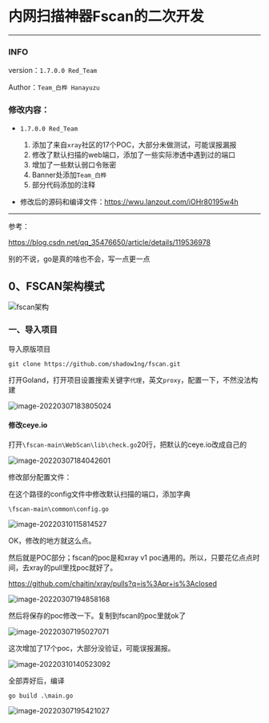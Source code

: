 # 内网扫描神器Fscan的二次开发

------

### INFO

version：`1.7.0.0 Red_Team` 

Author：`Team_白桦 Hanayuzu`

### 修改内容：

- `1.7.0.0 Red_Team` 
  1. 添加了来自`xray`社区的17个POC，大部分未做测试，可能误报漏报
  2. 修改了默认扫描的web端口，添加了一些实际渗透中遇到过的端口
  3. 增加了一些默认弱口令账密
  4. Banner处添加`Team_白桦`
  5. 部分代码添加的注释



- 修改后的源码和编译文件：https://wwu.lanzout.com/iOHr80195w4h

------

参考：

https://blog.csdn.net/qq_35476650/article/details/119536978



别的不说，go是真的啥也不会，写一点更一点

## 0、FSCAN架构模式

![fscan架构](https://hanayuzu-images.oss-cn-hangzhou.aliyuncs.com/images/265f8ed6481f437a8422aaa2f67e7f4c.png)





### 一、导入项目

导入原版项目

```
git clone https://github.com/shadow1ng/fscan.git
```



打开Goland，打开项目设置搜索关键字`代理`，英文`proxy`，配置一下，不然没法构建

![image-20220307183805024](https://hanayuzu-images.oss-cn-hangzhou.aliyuncs.com/images/image-20220307183805024.png)



#### 修改ceye.io

打开`\fscan-main\WebScan\lib\check.go`20行，把默认的ceye.io改成自己的

![image-20220307184042601](https://hanayuzu-images.oss-cn-hangzhou.aliyuncs.com/images/image-20220307184042601.png)

修改部分配置文件：

在这个路径的config文件中修改默认扫描的端口，添加字典

`\fscan-main\common\config.go`

![image-20220310115814527](https://hanayuzu-images.oss-cn-hangzhou.aliyuncs.com/images/image-20220310115814527.png)

OK，修改的地方就这么点。

然后就是POC部分；fscan的poc是和xray v1 poc通用的。所以，只要花亿点点时间，去xray的pull里找poc就好了。

https://github.com/chaitin/xray/pulls?q=is%3Apr+is%3Aclosed

![image-20220307194858168](https://hanayuzu-images.oss-cn-hangzhou.aliyuncs.com/images/image-20220307194858168.png)

然后将保存的poc修改一下。复制到fscan的poc里就ok了

![image-20220307195027071](https://hanayuzu-images.oss-cn-hangzhou.aliyuncs.com/images/image-20220307195027071.png)

这次增加了17个poc，大部分没验证，可能误报漏报。

![image-20220310140523092](https://hanayuzu-images.oss-cn-hangzhou.aliyuncs.com/images/image-20220310140523092.png)

全部弄好后，编译

```
go build .\main.go
```

![image-20220307195421027](https://hanayuzu-images.oss-cn-hangzhou.aliyuncs.com/images/image-20220307195421027.png)